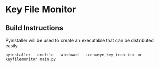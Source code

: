 # Key File Monitor

## Build Instructions

Pyinstaller will be used to create an executable that can be distributed easily.

`pyinstaller --onefile --windowed --icon=eye_key_icon.ico -n keyfilemonitor main.py`
